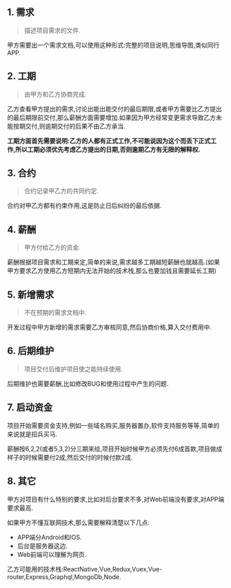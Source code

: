 ## 1. 需求

> 描述项目需求的文件.

甲方需要出一个需求文档,可以使用这种形式:完整的项目说明,思维导图,类似同行APP.

## 2. 工期

> 由甲方和乙方协商完成.

乙方查看甲方提出的需求,讨论出能出能交付的最后期限,或者甲方需要比乙方提出的最后期限前交付,那么薪酬方面需要增加.如果因为甲方经常变更需求导致乙方未能按期交付,则逾期交付的后果不由乙方承当.

**工期方面首先需要说明:乙方的人都有正式工作,不可能说因为这个而丢下正式工作,所以工期必须优先考虑乙方提出的日期,否则逾期乙方有无限的解释权.**

## 3. 合约

> 合约记录甲乙方的共同约定.

合约对甲乙方都有约束作用,这是防止日后纠纷的最后依据.

## 4. 薪酬

> 甲方付给乙方的资金.

薪酬根据项目需求和工期来定,简单的来说,需求越多工期越短薪酬也就越高.(如果甲方要求乙方使用乙方短期内无法开始的技术栈,那么也要加钱且需要延长工期)

## 5. 新增需求

> 不在预期的需求文档中.

开发过程中甲方新增的需求需要乙方审核同意,然后协商价格,算入交付费用中.

## 6. 后期维护

> 项目交付后维护项目使之能持续使用.

后期维护也需要薪酬,比如修改BUG和使用过程中产生的问题.

## 7. 启动资金

项目开始需要资金支持,例如一些域名购买,服务器置办,软件支持服务等等,简单的来说就是招兵买马.

薪酬按6,2,2(或者5,3,2)分三期来给,项目开始时候甲方必须先付6成首款,项目做成样子的时候需要付2成,然后交付的时候付款2成.

## 8. 其它

甲方对项目有什么特别的要求,比如对后台要求不多,对Web前端没有要求,对APP端要求最高.

如果甲方不懂互联网技术,那么需要解释清楚以下几点:

* APP端分Android和IOS.
* 后台是服务器这边.
* Web前端可以理解为网页.

乙方可能用的技术栈:ReactNative,Vue,Redux,Vuex,Vue-router,Express,Graphql,MongoDb,Node.